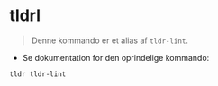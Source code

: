 # tldrl

> Denne kommando er et alias af `tldr-lint`.

- Se dokumentation for den oprindelige kommando:

`tldr tldr-lint`
